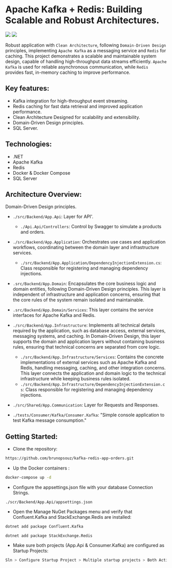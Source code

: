 # Apache Kafka + Redis: Building Scalable and Robust Architectures.
[![](https://img.shields.io/badge/-Apache%20Kafka-333333?style=flat&logo=visual-studio-code&logoColor=007ACC)](https://docs.confluent.io/kafka-clients/dotnet/current/overview.html)
[![](https://img.shields.io/badge/-Redis-333333?style=flat&logo=visual-studio-code&logoColor=007ACC)](https://redis.io/docs/latest/develop/clients/dotnet/)

Robust application with `Clean Architecture`, following `Domain-Driven Design` principles, implementing `Apache Kafka` as a messaging service and `Redis` for caching. This project demonstrates a scalable and maintainable system design, capable of handling high-throughput data streams efficiently. `Apache Kafka` is used for reliable asynchronous communication, while `Redis` provides fast, in-memory caching to improve performance.

## Key features:
- Kafka integration for high-throughput event streaming.
- Redis caching for fast data retrieval and improved application performance.
- Clean Architecture Designed for scalability and extensibility.
- Domain-Driven Design principles.
- SQL Server.

## Technologies:
- .NET
- Apache Kafka
- Redis
- Docker & Docker Compose
- SQL Server

## Architecture Overview:
Domain-Driven Design principles.
- `./src/Backend/App.Api`: Layer for API'.
  - `./Api.Api/Controllers`: Control by Swagger to simulate a products and orders.
    
- `./src/Backend/App.Application`: Orchestrates use cases and application workflows, coordinating between the domain layer and infrastructure services.
  - `./src/Backend/App.Application/DependencyInjectionExtension.cs`: Class responsible for registering and managing dependency injections.
  
- `.src/Backend/App.Domain`: Encapsulates the core business logic and domain entities, following Domain-Driven Design principles. This layer is independent of infrastructure and application concerns, ensuring that the core rules of the system remain isolated and maintainable.
- `.src/Backend/App.Domain/Services`: This layer contains the service interfaces for Apache Kafka and Redis.

- `./src/Backend/App.Infrastructure`: Implements all technical details required by the application, such as database access, external services, messaging systems, and caching. In Domain-Driven Design, this layer supports the domain and application layers without containing business rules, ensuring that technical concerns are separated from core logic.
  
  - `./src/Backend/App.Infrastructure/Services`: Contains the concrete implementations of external services such as Apache Kafka and Redis, handling messaging, caching, and other integration concerns. This layer connects the application and domain logic to the technical infrastructure while keeping business rules isolated.
  -  `./src/Backend/App.Infrastructure/DependencyInjectionExtension.cs`: Class responsible for registering and managing dependency injections.

- `./src/Shared/App.Communication`: Layer for Requests and Responses.
  
- `./tests/Consumer/Kafka/Consumer.Kafka`: "Simple console application to test Kafka message consumption."

## Getting Started:
- Clone the repository:
```bash
https://github.com/brunopsouz/kafka-redis-app-orders.git
```
- Up the Docker containers :
```bash
docker-compose up -d
```
- Configure the appsettings.json file with your database Connection Strings.
```
./scr/Backend/App.Api/appsettings.json
```
- Open the Manage NuGet Packages menu and verify that Confluent.Kafka and StackExchange.Redis are installed:
```bash
dotnet add package Confluent.Kafka
```
```
dotnet add package StackExchange.Redis
```
- Make sure both projects (App.Api & Consumer.Kafka) are configured as Startup Projects:
```bash
Sln > Configure Startup Project > Multiple startup projects > Both Action: Start
```
